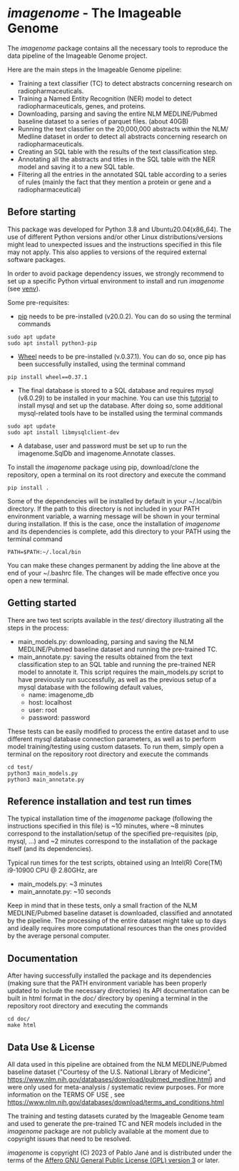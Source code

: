 # *imagenome* - The Imageable Genome

The *imagenome* package contains all the necessary tools to reproduce the data pipeline of the Imageable Genome project. 

Here are the main steps in the Imageable Genome pipeline:

- Training a text classifier (TC) to detect abstracts concerning research on radiopharmaceuticals. 
- Training a Named Entity Recognition (NER) model to detect radiopharmaceuticals, genes, and proteins. 
- Downloading, parsing and saving the entire NLM MEDLINE/Pubmed baseline dataset to a series of parquet files. (about 40GB)
- Running the text classifier on the 20,000,000 abstracts within the NLM/ Medline dataset in order to detect all abstracts concerning research on radiopharmaceuticals.
- Creating an SQL table with the results of the text classification step. 
- Annotating all the abstracts and titles in the SQL table with the NER model and saving it to a new SQL table. 
- Filtering all the entries in the annotated SQL table according to a series of rules (mainly the fact that they mention a protein or gene and a radiopharmaceutical)

## Before starting

This package was developed for Python 3.8 and Ubuntu20.04(x86_64). The use of different Python versions and/or other Linux distributions/versions might lead to unexpected issues and the instructions specified in this file may not apply. This also applies to versions of the required external software packages.

In order to avoid package dependency issues, we strongly recommend to set up a specific Python virtual environment to install and run *imagenome* (see [venv](https://docs.python.org/3.8/library/venv.html)). 

Some pre-requisites:

* [pip](https://pypi.org/project/pip/) needs to be pre-installed (v20.0.2). You can do so using the terminal commands
```
sudo apt update
sudo apt install python3-pip
```


* [Wheel](https://pypi.org/project/wheel/) needs to be pre-installed (v.0.37.1). You can do so, once pip has been successfully installed, using the terminal command
```
pip install wheel==0.37.1
```

* The final database is stored to a SQL database and requires mysql (v8.0.29) to be installed in your machine. You can use this [tutorial](https://www.digitalocean.com/community/tutorials/how-to-install-mysql-on-ubuntu-20-04) 
to install mysql and set up the database. After doing so, some additional mysql-related tools have to be installed using the terminal commands
```
sudo apt update
sudo apt install libmysqlclient-dev
```

* A database, user and password must be set up to run the imagenome.SqlDb and imagenome.Annotate classes. 


To install the *imagenome* package using pip, download/clone the repository, open a terminal on its root directory and execute the command

```
pip install .
```

Some of the dependencies will be installed by default in your ~/.local/bin directory. If the path to this directory is not included in your PATH environment variable, a warning message will be shown in your terminal during installation. If this is the case, once the installation of *imagenome* and its dependencies is complete, add this directory to your PATH using the terminal command
```
PATH=$PATH:~/.local/bin
```
You can make these changes permanent by adding the line above at the end of your ~/.bashrc file. The changes will be made effective once you open a new terminal.

## Getting started

There are two test scripts available in the *test/* directory illustrating all the steps in the process:
- main_models.py: downloading, parsing and saving the NLM MEDLINE/Pubmed baseline dataset and running the pre-trained TC. 
- main_annotate.py: saving the results obtained from the text classification step to an SQL table and running the pre-trained NER model to annotate it. This script requires the main_models.py script to have previously run successfully, as well as the previous setup of a mysql database with the following default values,
  - name: imagenome_db
  - host: localhost
  - user: root
  - password: password

These tests can be easily modified to process the entire dataset and to use different mysql database connection parameters, as well as to perform model training/testing using custom datasets. To run them, simply open a terminal on the repository root directory and execute the commands
```
cd test/
python3 main_models.py
python3 main_annotate.py
```

## Reference installation and test run times

The typical installation time of the *imagenome* package (following the instructions specified in this file) is ~10 minutes, where ~8 minutes correspond to the installation/setup of the specified pre-requisites (pip, mysql, ...) and ~2 minutes correspond to the installation of the package itself (and its dependencies).

Typical run times for the test scripts, obtained using an Intel(R) Core(TM) i9-10900 CPU @ 2.80GHz, are

- main_models.py: ~3 minutes
- main_annotate.py: ~10 seconds

Keep in mind that in these tests, only a small fraction of the NLM MEDLINE/Pubmed baseline dataset is downloaded, classified and annotated by the pipeline. The processing of the entire dataset might take up to days and ideally requires more computational resources than the ones provided by the average personal computer.

## Documentation
After having successfully installed the package and its dependencies (making sure that the PATH environment variable has been properly updated to include the necessary directories) its API documentation can be built in html format in the *doc/* directory by opening a terminal in the repository root directory and executing the commands

```
cd doc/
make html
```


## Data Use & License
All data used in this pipeline are obtained from the
NLM MEDLINE/Pubmed baseline dataset ("Courtesy of the U.S. National Library of Medicine",
https://www.nlm.nih.gov/databases/download/pubmed_medline.html) and were only used  for meta-analysis / systematic review purposes. For more information on the TERMS OF USE , see https://www.nlm.nih.gov/databases/download/terms_and_conditions.html

The training and testing datasets curated by the Imageable Genome team and used to generate the pre-trained TC and NER models included in the *imagenome* package are not publicly available at the moment due to copyright issues that need to be resolved. 

*imagenome* is copyright (C) 2023 of Pablo Jané and is distributed under the terms of the [Affero GNU General Public License (GPL) version 3](./LICENSE) or later.